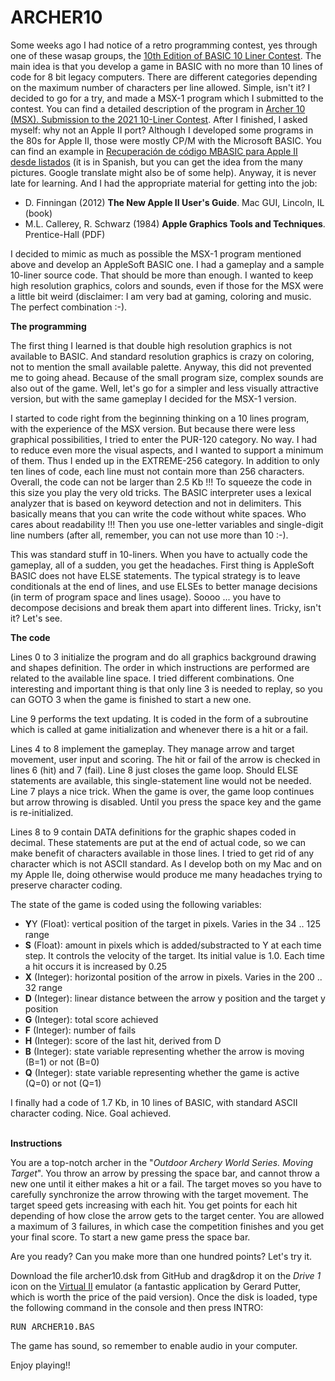 <H1>ARCHER10</H1>
Some weeks ago I had notice of a retro programming contest, yes through one of these wasap groups, the <A HREF="https://gkanold.wixsite.com/homeputerium/rules2021">10th Edition of BASIC 10 Liner Contest</A>. The main idea is that you develop a game in BASIC with no more than 10 lines of code for 8 bit legacy computers. There are different categories depending on the maximum number of characters per line allowed. Simple, isn't it? I decided to go for a try, and made a MSX-1 program which I submitted to the contest. You can find a detailed description of the program in <A HREF="https://humbertomb.blogspot.com/2021/02/archer10-submission-to-2021-10-liner.html">Archer 10 (MSX). Submission to the 2021 10-Liner Contest</A>. After I finished, I asked myself: why not an Apple II port? Although I developed some programs in the 80s for Apple II, those were mostly CP/M with the Microsoft BASIC. You can find an example in <A HREF="https://humbertomb.blogspot.com/2020/10/recuperacion-de-codigo-mbasic-para.html">Recuperación de código MBASIC para Apple II desde listados</A> (it is in Spanish, but you can get the idea from the many pictures. Google translate might also be of some help). Anyway, it is never late for learning. And I had the appropriate material for getting into the job:

<UL>
  <LI>D. Finningan (2012) <B>The New Apple II User's Guide</B>. Mac GUI, Lincoln, IL (book)</LI>
  <LI>M.L. Callerey, R. Schwarz (1984) <B>Apple Graphics Tools and Techniques</B>. Prentice-Hall (PDF)</LI>
</UL>
  
I decided to mimic as much as possible the MSX-1 program mentioned above and develop an AppleSoft BASIC one. I had a gameplay and a sample 10-liner source code. That should be more than enough. I wanted to keep high resolution graphics, colors and sounds, even if those for the MSX were a little bit weird (disclaimer: I am very bad at gaming, coloring and music. The perfect combination :-).

<B>The programming</B>

The first thing I learned is that double high resolution graphics is not available to BASIC. And standard resolution graphics is crazy on coloring, not to mention the small available palette. Anyway, this did not prevented me to going ahead. Because of the small program size, complex sounds are also out of the game. Well, let's go for a simpler and less visually attractive version, but with the same gameplay I decided for the MSX-1 version.

I started to code right from the beginning thinking on a 10 lines program, with the experience of the MSX version. But because there were less graphical possibilities, I tried to enter the PUR-120 category. No way.  I had to reduce even more the visual aspects, and I wanted to support a minimum of them. Thus I ended up in the EXTREME-256 category. In addition to only ten lines of code, each line must not contain more than 256 characters. Overall, the code can not be larger than 2.5 Kb !!! To squeeze the code in this size you play the very old tricks. The BASIC interpreter uses a lexical analyzer that is based on keyword detection and not in delimiters. This basically means that you can write the code without white spaces. Who cares about readability !!! Then you use one-letter variables and single-digit line numbers (after all, remember, you can not use more than 10 :-). 

This was standard stuff in 10-liners. When you have to actually code the gameplay, all of a sudden, you get the headaches. First thing is AppleSoft BASIC does not have ELSE statements. The typical strategy is to leave conditionals at the end of lines, and use ELSEs to better manage decisions (in term of program space and lines usage). Soooo ... you have to decompose decisions and break them apart into different lines. Tricky, isn't it? Let's see.

<B>The code</B>

Lines 0 to 3 initialize the program and do all graphics background drawing and shapes definition. The order in which instructions are performed are related to the available line space. I tried different combinations. One interesting and important thing is that only line 3 is needed to replay, so you can GOTO 3 when the game is finished to start a new one.

Line 9 performs the text updating. It is coded in the form of a subroutine which is called at game initialization and whenever there is a hit or a fail.

Lines 4 to 8 implement the gameplay. They manage arrow and target movement, user input and scoring. The hit or fail of the arrow is checked in lines 6 (hit) and 7 (fail). Line 8 just closes the game loop. Should ELSE statements are available, this single-statement line would not be needed. Line 7 plays a nice trick. When the game is over, the game loop continues but arrow throwing is disabled. Until you press the space key and the game is re-initialized.

Lines 8 to 9 contain DATA definitions for the graphic shapes coded in decimal. These statements are put at the end of actual code, so we can make benefit of characters available in those lines. I tried to get rid of any character which is not ASCII standard. As I develop both on my Mac and on my Apple IIe, doing otherwise would produce me many headaches trying to preserve character coding.

The state of the game is coded using the following variables:
<UL>
<LI><B>Y</B>Y (Float): vertical position of the target in pixels. Varies in the 34 .. 125 range</LI>
<LI><B>S</B> (Float): amount in pixels which is added/substracted to Y at each time step. It controls the velocity of the target. Its initial value is 1.0. Each time a hit occurs it is increased by 0.25 </LI>
<LI><B>X</B> (Integer): horizontal position of the arrow in pixels. Varies in the 200 .. 32 range</LI>
<LI><B>D</B> (Integer): linear distance between the arrow y position and the target y position</LI>
<LI><B>G</B> (Integer): total score achieved</LI>
<LI><B>F</B> (Integer): number of fails</LI>
<LI><B>H</B> (Integer): score of the last hit, derived from D</LI>
<LI><B>B</B> (Integer): state variable representing whether the arrow is moving (B=1) or not (B=0)</LI>
<LI><B>Q</B> (Integer): state variable representing whether the game is active (Q=0) or not (Q=1)</LI>
</UL>  
I finally had a code of 1.7 Kb, in 10 lines of BASIC, with standard ASCII character coding. Nice. Goal achieved. 

<BR><B>Instructions</B>

You are a top-notch archer in the "<I>Outdoor Archery World Series. Moving Target</I>". You throw an arrow by pressing the space bar, and cannot throw a new one until it either makes a hit or a fail. The target moves so you have to carefully synchronize the arrow throwing with the target movement. The target speed gets increasing with each hit. You get points for each hit depending of how close the arrow gets to the target center. You are allowed a maximum of 3 failures, in which case the competition finishes and you get your final score. To start a new game press the space bar.
 
Are you ready? Can you make more than one hundred points? Let's try it.

Download the file archer10.dsk from GitHub and drag&drop it on the <i>Drive 1</I> icon on the <A HREF="https://www.virtualii.com">Virtual II</A> emulator (a fantastic application by Gerard Putter, which is worth the price of the paid version). Once the disk is loaded, type the following command in the console and then press INTRO:

<TT>RUN ARCHER10.BAS</TT>

The game has sound, so remember to enable audio in your computer.

Enjoy playing!!




